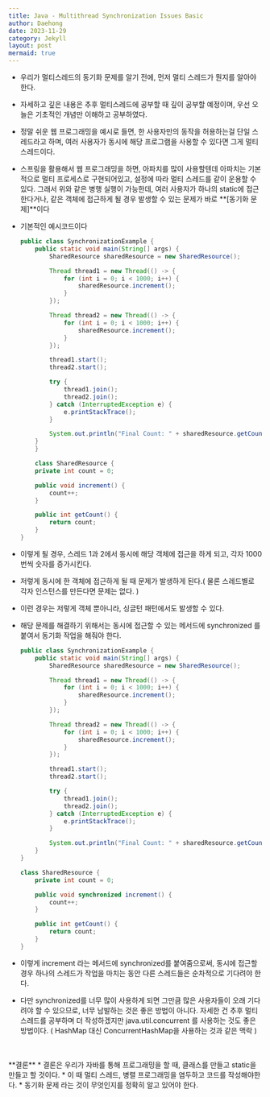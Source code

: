 ```yaml
---
title: Java - Multithread Synchronization Issues Basic
author: Daehong
date: 2023-11-29
category: Jekyll
layout: post
mermaid: true
---
```


* 우리가 멀티스레드의 동기화 문제를 알기 전에, 먼저 멀티 스레드가 뭔지를 알아야한다.

* 자세하고 깊은 내용은 추후 멀티스레드에 공부할 때 깊이 공부할 예정이며, 우선 오늘은 기초적인 개념만 이해하고 공부하였다.

* 정말 쉬운 웹 프로그래밍을 예시로 들면, 한 사용자만의 동작을 허용하는걸 단일 스레드라고 하며, 여러 사용자가 동시에 해당 프로그램을 사용할 수 있다면 그게 멀티 스레드이다.

* 스프링을 활용해서 웹 프로그래밍을 하면, 아파치를 많이 사용할텐데 아파치는 기본적으로 멀티 프로세스로 구현되어있고, 설정에 따라 멀티 스레드를 같이 운용할 수 있다. 그래서 위와 같은 병행 실행이 가능한데, 여러 사용자가 하나의 static에 접근한다거나, 같은 객체에 접근하게 될 경우 발생할 수 있는 문제가 바로 **[동기화 문제]**이다

* 기본적인 예시코드이다
	```java
	public class SynchronizationExample {
		public static void main(String[] args) {
			SharedResource sharedResource = new SharedResource();

			Thread thread1 = new Thread(() -> {
				for (int i = 0; i < 1000; i++) {
					sharedResource.increment();
				}
			});

			Thread thread2 = new Thread(() -> {
				for (int i = 0; i < 1000; i++) {
					sharedResource.increment();
				}
			});

			thread1.start();
			thread2.start();

			try {
				thread1.join();
				thread2.join();
			} catch (InterruptedException e) {
				e.printStackTrace();
			}

			System.out.println("Final Count: " + sharedResource.getCount());
		}
		}

		class SharedResource {
		private int count = 0;

		public void increment() {
			count++;
		}

		public int getCount() {
			return count;
		}
	}
	```
* 이렇게 될 경우, 스레드 1과 2에서 동시에 해당 객체에 접근을 하게 되고, 각자 1000번씩 숫자를 증가시킨다.

* 저렇게 동시에 한 객체에 접근하게 될 때 문제가 발생하게 된다.( 물론 스레드별로 각자 인스턴스를 만든다면 문제는 없다. )

* 이런 경우는 저렇게 객체 뿐아니라, 싱글턴 패턴에서도 발생할 수 있다.

* 해당 문제를 해결하기 위해서는 동시에 접근할 수 있는 메서드에 synchronized 를 붙여서 동기화 작업을 해줘야 한다.
	```java
	public class SynchronizationExample {
		public static void main(String[] args) {
			SharedResource sharedResource = new SharedResource();

			Thread thread1 = new Thread(() -> {
				for (int i = 0; i < 1000; i++) {
					sharedResource.increment();
				}
			});

			Thread thread2 = new Thread(() -> {
				for (int i = 0; i < 1000; i++) {
					sharedResource.increment();
				}
			});

			thread1.start();
			thread2.start();

			try {
				thread1.join();
				thread2.join();
			} catch (InterruptedException e) {
				e.printStackTrace();
			}

			System.out.println("Final Count: " + sharedResource.getCount());
		}
	}

	class SharedResource {
		private int count = 0;

		public void synchronized increment() {
			count++;
		}

		public int getCount() {
			return count;
		}
	}
	```
* 이렇게 increment 라는 메서드에 synchronized를 붙여줌으로써, 동시에 접근할 경우 하나의 스레드가 작업을 마치는 동안 다른 스레드들은 순차적으로 기다려야 한다.

* 다만 synchronized를 너무 많이 사용하게 되면 그만큼 많은 사용자들이 오래 기다려야 할 수 있으므로, 너무 남발하는 것은 좋은 방법이 아니다. 자세한 건 추후 멀티 스레드를 공부하며 더 작성하겠지만 java.util.concurrent 를 사용하는 것도 좋은 방법이다. ( HashMap 대신 ConcurrentHashMap을 사용하는 것과 같은 맥락 )

<br>
<br>
**결론**
* 결론은 우리가 자바를 통해 프로그래밍을 할 때, 클래스를 만들고 static을 만들고 할 것이다.
* 이 때 멀티 스레드, 병렬 프로그래밍을 염두하고 코드를 작성해야한다.
* 동기화 문제 라는 것이 무엇인지를 정확히 알고 있어야 한다.


<br>
<br>
<br>
<br>
<br>
